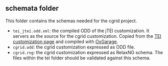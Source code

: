 ## schemata folder

This folder contains the schemas needed for the cgrid project.

* `tei_jtei.odd.xml`: the compiled ODD of the jTEI customization. It servers as the source for the cgrid customization. Copied from the [TEI customization page](http://www.tei-c.org/Guidelines/Customization/) and compiled with [OxGarage](http://www.tei-c.org/oxgarage/).
* `cgrid.odd`: the cgrid customization expressed as ODD file.
* `cgrid.rng`: the cgrid customization expressed as RelaxNG schema. The files within the tei folder should be validated against this schema.

